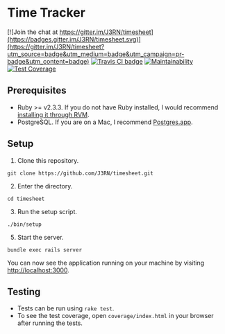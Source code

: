 # Time Tracker

[![Join the chat at https://gitter.im/J3RN/timesheet](https://badges.gitter.im/J3RN/timesheet.svg)](https://gitter.im/J3RN/timesheet?utm_source=badge&utm_medium=badge&utm_campaign=pr-badge&utm_content=badge)
[![Travis CI badge](https://travis-ci.org/J3RN/time-tracker.svg)](https://travis-ci.org/J3RN/time-tracker)
[![Maintainability](https://api.codeclimate.com/v1/badges/ada77e7c2f9d31eaf6aa/maintainability)](https://codeclimate.com/github/J3RN/time-tracker/maintainability)
[![Test Coverage](https://api.codeclimate.com/v1/badges/ada77e7c2f9d31eaf6aa/test_coverage)](https://codeclimate.com/github/J3RN/time-tracker/test_coverage)

## Prerequisites

- Ruby >= v2.3.3. If you do not have Ruby installed, I would recommend [installing it through RVM](http://rvm.io/rvm/install).
- PostgreSQL. If you are on a Mac, I recommend [Postgres.app](http://postgresapp.com/).

## Setup

1. Clone this repository.
  ```
  git clone https://github.com/J3RN/timesheet.git
  ```

2. Enter the directory.
  ```
  cd timesheet
  ```

3. Run the setup script.
  ```
  ./bin/setup
  ```

5. Start the server.
  ```
  bundle exec rails server
  ```

  You can now see the application running on your machine by visiting [http://localhost:3000](http://localhost:3000).

## Testing

- Tests can be run using `rake test`.
- To see the test coverage, open `coverage/index.html` in your browser after running the tests.

